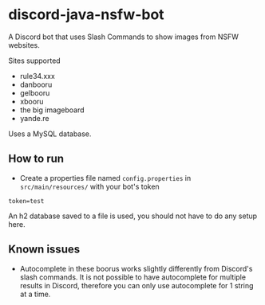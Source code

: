 # discord-java-nsfw-bot

A Discord bot that uses Slash Commands to show images from NSFW websites.

Sites supported
- rule34.xxx
- danbooru
- gelbooru
- xbooru
- the big imageboard
- yande.re

Uses a MySQL database.

## How to run
- Create a properties file named `config.properties` in `src/main/resources/` with your bot's token
```properties
token=test
```

An h2 database saved to a file is used, you should not have to do any setup here.

## Known issues
- Autocomplete in these boorus works slightly differently from Discord's slash commands. It is not possible to have autocomplete for multiple results in Discord, therefore you can only use autocomplete for 1 string at a time.

